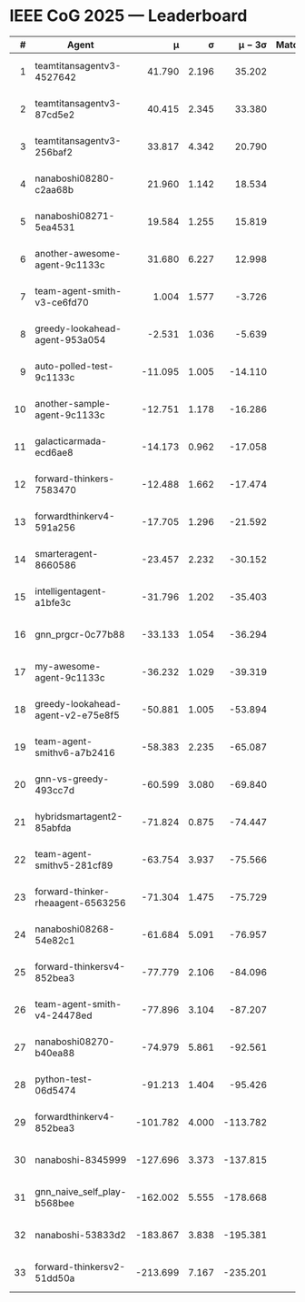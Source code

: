# IEEE CoG 2025 — Leaderboard

| # | Agent | μ | σ | μ − 3σ | Matches | Updated |
|---:|---|---:|---:|---:|---:|---|
| 1 | teamtitansagentv3-4527642 | 41.790 | 2.196 | 35.202 | 220 | 2025-08-28 13:55 |
| 2 | teamtitansagentv3-87cd5e2 | 40.415 | 2.345 | 33.380 | 240 | 2025-08-28 13:55 |
| 3 | teamtitansagentv3-256baf2 | 33.817 | 4.342 | 20.790 | 120 | 2025-08-28 13:55 |
| 4 | nanaboshi08280-c2aa68b | 21.960 | 1.142 | 18.534 | 340 | 2025-08-28 13:55 |
| 5 | nanaboshi08271-5ea4531 | 19.584 | 1.255 | 15.819 | 300 | 2025-08-28 13:55 |
| 6 | another-awesome-agent-9c1133c | 31.680 | 6.227 | 12.998 | 100 | 2025-08-28 13:55 |
| 7 | team-agent-smith-v3-ce6fd70 | 1.004 | 1.577 | -3.726 | 160 | 2025-08-28 13:55 |
| 8 | greedy-lookahead-agent-953a054 | -2.531 | 1.036 | -5.639 | 180 | 2025-08-28 13:55 |
| 9 | auto-polled-test-9c1133c | -11.095 | 1.005 | -14.110 | 180 | 2025-08-28 13:55 |
| 10 | another-sample-agent-9c1133c | -12.751 | 1.178 | -16.286 | 120 | 2025-08-28 13:55 |
| 11 | galacticarmada-ecd6ae8 | -14.173 | 0.962 | -17.058 | 180 | 2025-08-28 13:55 |
| 12 | forward-thinkers-7583470 | -12.488 | 1.662 | -17.474 | 140 | 2025-08-28 13:55 |
| 13 | forwardthinkerv4-591a256 | -17.705 | 1.296 | -21.592 | 126 | 2025-08-28 13:55 |
| 14 | smarteragent-8660586 | -23.457 | 2.232 | -30.152 | 251 | 2025-08-28 13:55 |
| 15 | intelligentagent-a1bfe3c | -31.796 | 1.202 | -35.403 | 125 | 2025-08-28 13:55 |
| 16 | gnn_prgcr-0c77b88 | -33.133 | 1.054 | -36.294 | 140 | 2025-08-28 13:55 |
| 17 | my-awesome-agent-9c1133c | -36.232 | 1.029 | -39.319 | 160 | 2025-08-28 13:55 |
| 18 | greedy-lookahead-agent-v2-e75e8f5 | -50.881 | 1.005 | -53.894 | 180 | 2025-08-28 13:55 |
| 19 | team-agent-smithv6-a7b2416 | -58.383 | 2.235 | -65.087 | 240 | 2025-08-28 13:55 |
| 20 | gnn-vs-greedy-493cc7d | -60.599 | 3.080 | -69.840 | 100 | 2025-08-28 13:55 |
| 21 | hybridsmartagent2-85abfda | -71.824 | 0.875 | -74.447 | 180 | 2025-08-28 13:55 |
| 22 | team-agent-smithv5-281cf89 | -63.754 | 3.937 | -75.566 | 80 | 2025-08-28 13:55 |
| 23 | forward-thinker-rheaagent-6563256 | -71.304 | 1.475 | -75.729 | 204 | 2025-08-28 13:55 |
| 24 | nanaboshi08268-54e82c1 | -61.684 | 5.091 | -76.957 | 220 | 2025-08-28 13:55 |
| 25 | forward-thinkersv4-852bea3 | -77.779 | 2.106 | -84.096 | 125 | 2025-08-28 13:55 |
| 26 | team-agent-smith-v4-24478ed | -77.896 | 3.104 | -87.207 | 180 | 2025-08-28 13:55 |
| 27 | nanaboshi08270-b40ea88 | -74.979 | 5.861 | -92.561 | 240 | 2025-08-28 13:55 |
| 28 | python-test-06d5474 | -91.213 | 1.404 | -95.426 | 180 | 2025-08-28 13:55 |
| 29 | forwardthinkerv4-852bea3 | -101.782 | 4.000 | -113.782 | 165 | 2025-08-28 13:55 |
| 30 | nanaboshi-8345999 | -127.696 | 3.373 | -137.815 | 180 | 2025-08-28 13:55 |
| 31 | gnn_naive_self_play-b568bee | -162.002 | 5.555 | -178.668 | 160 | 2025-08-28 13:55 |
| 32 | nanaboshi-53833d2 | -183.867 | 3.838 | -195.381 | 260 | 2025-08-28 13:55 |
| 33 | forward-thinkersv2-51dd50a | -213.699 | 7.167 | -235.201 | 184 | 2025-08-28 13:55 |
